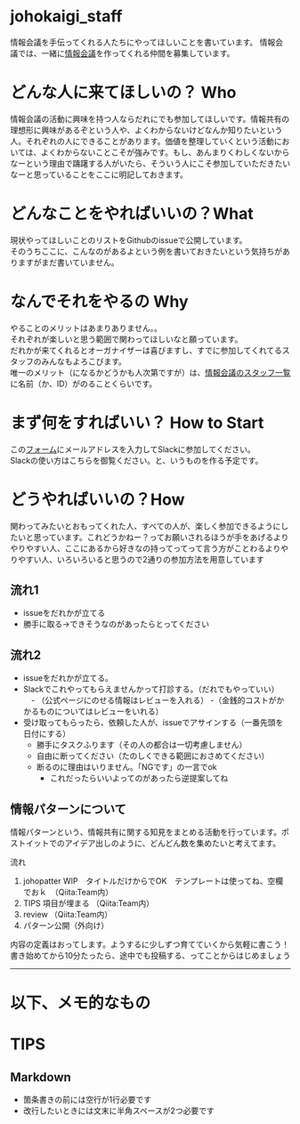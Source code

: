 # johokaigi_staff
情報会議を手伝ってくれる人たちにやってほしいことを書いています。  情報会議では、一緒に[情報会議](http://johokaigi.org/)を作ってくれる仲間を募集しています。

# どんな人に来てほしいの？ Who
情報会議の活動に興味を持つ人ならだれにでも参加してほしいです。情報共有の理想形に興味があるぞという人や、よくわからないけどなんか知りたいという人。それぞれの人にできることがあります。価値を整理していくという活動においては、よくわからないことこそが強みです。もし、あんまりくわしくないからなーという理由で躊躇する人がいたら、そういう人にこそ参加していただきたいなーと思っていることをここに明記しておきます。

# どんなことをやればいいの？What
現状やってほしいことのリストをGithubのissueで公開しています。  
そのうちここに、こんなのがあるよという例を書いておきたいという気持ちがありますがまだ書いていません。  

# なんでそれをやるの Why
やることのメリットはあまりありません。。  
それぞれが楽しいと思う範囲で関わってほしいなと願っています。  
だれかが来てくれるとオーガナイザーは喜びますし、すでに参加してくれてるスタッフのみんなもよろこびます。  
唯一のメリット（になるかどうかも人次第ですが）は、[情報会議のスタッフ一覧](http://johokaigi.org/staff/)に名前（か、ID）がのることくらいです。  

# まず何をすればいい？ How to Start
この[フォーム](https://information-sharing.herokuapp.com/)にメールアドレスを入力してSlackに参加してください。  
Slackの使い方はこちらを御覧ください。と、いうものを作る予定です。  


# どうやればいいの？How
関わってみたいとおもってくれた人、すべての人が、楽しく参加できるようにしたいと思っています。これどうかねー？ってお願いされるほうが手をあげるよりやりやすい人、ここにあるから好きなの持ってってって言う方がことわるよりやりやすい人、いろいろいると思うので2通りの参加方法を用意しています

## 流れ1

- issueをだれかが立てる
- 勝手に取る→できそうなのがあったらとってください

## 流れ2

- issueをだれかが立てる。
- Slackでこれやってもらえませんかって打診する。（だれでもやっていい）
　- （公式ページにのせる情報はレビューを入れる）
 -（金銭的コストがかかるものについてはレビューをいれる）
- 受け取ってもらったら、依頼した人が、issueでアサインする（一番先頭を日付にする）
    - 勝手にタスクふります（その人の都合は一切考慮しません）
    - 自由に断ってください（たのしくできる範囲におさめてください）
    - 断るのに理由はいりません。「NGです」の一言でok
        - これだったらいいよってのがあったら逆提案してね

## 情報パターンについて
情報パターンという、情報共有に関する知見をまとめる活動を行っています。ポストイットでのアイデア出しのように、どんどん数を集めたいと考えてます。

流れ
1. johopatter WIP　タイトルだけからでOK　テンプレートは使ってね、空欄でおｋ　（Qiita:Team内）
2. TIPS 項目が埋まる （Qiita:Team内）
3. review （Qiita:Team内）
4. パターン公開（外向け）

内容の定義はおってします。ようするに少しずつ育てていくから気軽に書こう！
書き始めてから10分たったら、途中でも投稿する、ってことからはじめましょう

---
# 以下、メモ的なもの
# TIPS
## Markdown

- 箇条書きの前には空行が1行必要です
- 改行したいときには文末に半角スペースが2つ必要です
  
